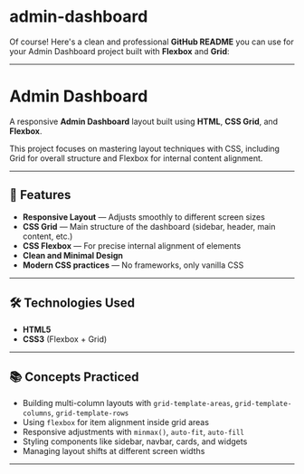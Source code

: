 # admin-dashboard

Of course! Here's a clean and professional **GitHub README** you can use for your Admin Dashboard project built with **Flexbox** and **Grid**:

---

# Admin Dashboard

A responsive **Admin Dashboard** layout built using **HTML**, **CSS Grid**, and **Flexbox**.

This project focuses on mastering layout techniques with CSS, including Grid for overall structure and Flexbox for internal content alignment.

---

## 🚀 Features

- **Responsive Layout** — Adjusts smoothly to different screen sizes
- **CSS Grid** — Main structure of the dashboard (sidebar, header, main content, etc.)
- **CSS Flexbox** — For precise internal alignment of elements
- **Clean and Minimal Design**
- **Modern CSS practices** — No frameworks, only vanilla CSS

---

## 🛠 Technologies Used

- **HTML5**  
- **CSS3** (Flexbox + Grid)

---

## 📚 Concepts Practiced

- Building multi-column layouts with `grid-template-areas`, `grid-template-columns`, `grid-template-rows`
- Using `flexbox` for item alignment inside grid areas
- Responsive adjustments with `minmax()`, `auto-fit`, `auto-fill`
- Styling components like sidebar, navbar, cards, and widgets
- Managing layout shifts at different screen widths

---

